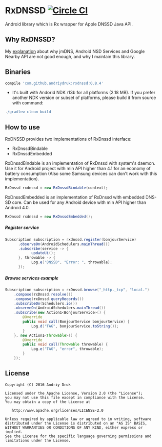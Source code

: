 # RxDNSSD [![Circle CI](https://circleci.com/gh/andriydruk/RxDNSSD.svg?style=shield&circle-token=5f0cb1ee907a20bdb08aa4b073b5690afbaaabe1)](https://circleci.com/gh/andriydruk/RxDNSSD)

Android library which is Rx wrapper for Apple DNSSD Java API.

## Why RxDNSSD?
My [explanation](http://andriydruk.com/post/mdnsresponder/) about why jmDNS, Android NSD Services and Google Nearby API are not good enough, and why I maintain this library.

## Binaries
```groovy
compile 'com.github.andriydruk:rxdnssd:0.8.4'
```
* It's built with Andorid NDK r13b for all platforms (2.18 MB). If you prefer another NDK version or subset of platforms, please build it from source with command:

```groovy
./gradlew clean build
```

## How to use

RxDNSSD provides two implementations of RxDnssd interface: 

- RxDnssdBindable
- RxDnssdEmbedded

RxDnssdBindable is an implementation of RxDnssd with system's daemon. Use it for Android project with min API higher than 4.1 for an economy of battery consumption (Also some Samsung devices can don't work with this implementation).

```java
RxDnssd rxdnssd = new RxDnssdBindable(context); 
```

RxDnssdEmbedded is an implementation of RxDnssd with embedded DNS-SD core. Can be used for any Android device with min API higher than Android 4.0.

```java
RxDnssd rxdnssd = new RxDnssdEmbedded(); 
```

##### Register service
```java
Subscription subscription = rxdnssd.register(bonjourService)
      .observeOn(AndroidSchedulers.mainThread())
      .subscribe(service -> {
      		updateUi();
      }, throwable -> {
        	Log.e("DNSSD", "Error: ", throwable);
      });
```

##### Browse services example
```java
Subscription subscription = rxDnssd.browse("_http._tcp", "local.")
	.compose(rxDnssd.resolve())
    .compose(rxDnssd.queryRecords())
    .subscribeOn(Schedulers.io())
    .observeOn(AndroidSchedulers.mainThread())
    .subscribe(new Action1<BonjourService>() {
    	@Override
        public void call(BonjourService bonjourService) {
        	Log.d("TAG", bonjourService.toString());
        }
    }, new Action1<Throwable>() {
        @Override
        public void call(Throwable throwable) {
        	Log.e("TAG", "error", throwable);
        }
	});
```

License
-------
	Copyright (C) 2016 Andriy Druk

    Licensed under the Apache License, Version 2.0 (the "License");
    you may not use this file except in compliance with the License.
    You may obtain a copy of the License at

       http://www.apache.org/licenses/LICENSE-2.0

    Unless required by applicable law or agreed to in writing, software
    distributed under the License is distributed on an "AS IS" BASIS,
    WITHOUT WARRANTIES OR CONDITIONS OF ANY KIND, either express or implied.
    See the License for the specific language governing permissions and
    limitations under the License.
